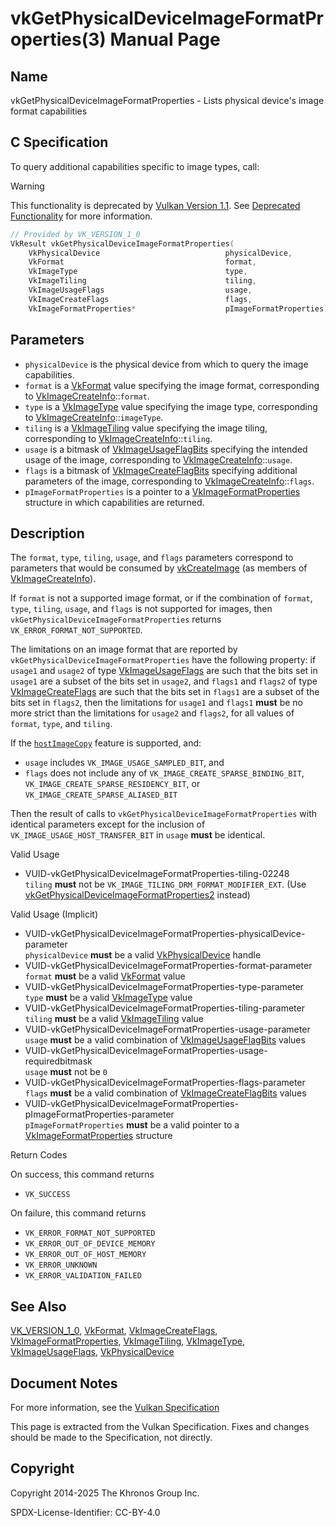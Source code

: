 # vkGetPhysicalDeviceImageFormatProperties(3) Manual Page

## Name

vkGetPhysicalDeviceImageFormatProperties - Lists physical device's image format capabilities



## [](#_c_specification)C Specification

To query additional capabilities specific to image types, call:

Warning

This functionality is deprecated by [Vulkan Version 1.1](#versions-1.1). See [Deprecated Functionality](#deprecation-gpdp2) for more information.

```c++
// Provided by VK_VERSION_1_0
VkResult vkGetPhysicalDeviceImageFormatProperties(
    VkPhysicalDevice                            physicalDevice,
    VkFormat                                    format,
    VkImageType                                 type,
    VkImageTiling                               tiling,
    VkImageUsageFlags                           usage,
    VkImageCreateFlags                          flags,
    VkImageFormatProperties*                    pImageFormatProperties);
```

## [](#_parameters)Parameters

- `physicalDevice` is the physical device from which to query the image capabilities.
- `format` is a [VkFormat](https://registry.khronos.org/vulkan/specs/latest/man/html/VkFormat.html) value specifying the image format, corresponding to [VkImageCreateInfo](https://registry.khronos.org/vulkan/specs/latest/man/html/VkImageCreateInfo.html)::`format`.
- `type` is a [VkImageType](https://registry.khronos.org/vulkan/specs/latest/man/html/VkImageType.html) value specifying the image type, corresponding to [VkImageCreateInfo](https://registry.khronos.org/vulkan/specs/latest/man/html/VkImageCreateInfo.html)::`imageType`.
- `tiling` is a [VkImageTiling](https://registry.khronos.org/vulkan/specs/latest/man/html/VkImageTiling.html) value specifying the image tiling, corresponding to [VkImageCreateInfo](https://registry.khronos.org/vulkan/specs/latest/man/html/VkImageCreateInfo.html)::`tiling`.
- `usage` is a bitmask of [VkImageUsageFlagBits](https://registry.khronos.org/vulkan/specs/latest/man/html/VkImageUsageFlagBits.html) specifying the intended usage of the image, corresponding to [VkImageCreateInfo](https://registry.khronos.org/vulkan/specs/latest/man/html/VkImageCreateInfo.html)::`usage`.
- `flags` is a bitmask of [VkImageCreateFlagBits](https://registry.khronos.org/vulkan/specs/latest/man/html/VkImageCreateFlagBits.html) specifying additional parameters of the image, corresponding to [VkImageCreateInfo](https://registry.khronos.org/vulkan/specs/latest/man/html/VkImageCreateInfo.html)::`flags`.
- `pImageFormatProperties` is a pointer to a [VkImageFormatProperties](https://registry.khronos.org/vulkan/specs/latest/man/html/VkImageFormatProperties.html) structure in which capabilities are returned.

## [](#_description)Description

The `format`, `type`, `tiling`, `usage`, and `flags` parameters correspond to parameters that would be consumed by [vkCreateImage](https://registry.khronos.org/vulkan/specs/latest/man/html/vkCreateImage.html) (as members of [VkImageCreateInfo](https://registry.khronos.org/vulkan/specs/latest/man/html/VkImageCreateInfo.html)).

If `format` is not a supported image format, or if the combination of `format`, `type`, `tiling`, `usage`, and `flags` is not supported for images, then `vkGetPhysicalDeviceImageFormatProperties` returns `VK_ERROR_FORMAT_NOT_SUPPORTED`.

The limitations on an image format that are reported by `vkGetPhysicalDeviceImageFormatProperties` have the following property: if `usage1` and `usage2` of type [VkImageUsageFlags](https://registry.khronos.org/vulkan/specs/latest/man/html/VkImageUsageFlags.html) are such that the bits set in `usage1` are a subset of the bits set in `usage2`, and `flags1` and `flags2` of type [VkImageCreateFlags](https://registry.khronos.org/vulkan/specs/latest/man/html/VkImageCreateFlags.html) are such that the bits set in `flags1` are a subset of the bits set in `flags2`, then the limitations for `usage1` and `flags1` **must** be no more strict than the limitations for `usage2` and `flags2`, for all values of `format`, `type`, and `tiling`.

If the [`hostImageCopy`](https://registry.khronos.org/vulkan/specs/latest/html/vkspec.html#features-hostImageCopy) feature is supported, and:

- `usage` includes `VK_IMAGE_USAGE_SAMPLED_BIT`, and
- `flags` does not include any of `VK_IMAGE_CREATE_SPARSE_BINDING_BIT`, `VK_IMAGE_CREATE_SPARSE_RESIDENCY_BIT`, or `VK_IMAGE_CREATE_SPARSE_ALIASED_BIT`

Then the result of calls to `vkGetPhysicalDeviceImageFormatProperties` with identical parameters except for the inclusion of `VK_IMAGE_USAGE_HOST_TRANSFER_BIT` in `usage` **must** be identical.

Valid Usage

- [](#VUID-vkGetPhysicalDeviceImageFormatProperties-tiling-02248)VUID-vkGetPhysicalDeviceImageFormatProperties-tiling-02248  
  `tiling` **must** not be `VK_IMAGE_TILING_DRM_FORMAT_MODIFIER_EXT`. (Use [vkGetPhysicalDeviceImageFormatProperties2](https://registry.khronos.org/vulkan/specs/latest/man/html/vkGetPhysicalDeviceImageFormatProperties2.html) instead)

Valid Usage (Implicit)

- [](#VUID-vkGetPhysicalDeviceImageFormatProperties-physicalDevice-parameter)VUID-vkGetPhysicalDeviceImageFormatProperties-physicalDevice-parameter  
  `physicalDevice` **must** be a valid [VkPhysicalDevice](https://registry.khronos.org/vulkan/specs/latest/man/html/VkPhysicalDevice.html) handle
- [](#VUID-vkGetPhysicalDeviceImageFormatProperties-format-parameter)VUID-vkGetPhysicalDeviceImageFormatProperties-format-parameter  
  `format` **must** be a valid [VkFormat](https://registry.khronos.org/vulkan/specs/latest/man/html/VkFormat.html) value
- [](#VUID-vkGetPhysicalDeviceImageFormatProperties-type-parameter)VUID-vkGetPhysicalDeviceImageFormatProperties-type-parameter  
  `type` **must** be a valid [VkImageType](https://registry.khronos.org/vulkan/specs/latest/man/html/VkImageType.html) value
- [](#VUID-vkGetPhysicalDeviceImageFormatProperties-tiling-parameter)VUID-vkGetPhysicalDeviceImageFormatProperties-tiling-parameter  
  `tiling` **must** be a valid [VkImageTiling](https://registry.khronos.org/vulkan/specs/latest/man/html/VkImageTiling.html) value
- [](#VUID-vkGetPhysicalDeviceImageFormatProperties-usage-parameter)VUID-vkGetPhysicalDeviceImageFormatProperties-usage-parameter  
  `usage` **must** be a valid combination of [VkImageUsageFlagBits](https://registry.khronos.org/vulkan/specs/latest/man/html/VkImageUsageFlagBits.html) values
- [](#VUID-vkGetPhysicalDeviceImageFormatProperties-usage-requiredbitmask)VUID-vkGetPhysicalDeviceImageFormatProperties-usage-requiredbitmask  
  `usage` **must** not be `0`
- [](#VUID-vkGetPhysicalDeviceImageFormatProperties-flags-parameter)VUID-vkGetPhysicalDeviceImageFormatProperties-flags-parameter  
  `flags` **must** be a valid combination of [VkImageCreateFlagBits](https://registry.khronos.org/vulkan/specs/latest/man/html/VkImageCreateFlagBits.html) values
- [](#VUID-vkGetPhysicalDeviceImageFormatProperties-pImageFormatProperties-parameter)VUID-vkGetPhysicalDeviceImageFormatProperties-pImageFormatProperties-parameter  
  `pImageFormatProperties` **must** be a valid pointer to a [VkImageFormatProperties](https://registry.khronos.org/vulkan/specs/latest/man/html/VkImageFormatProperties.html) structure

Return Codes

On success, this command returns

- `VK_SUCCESS`

On failure, this command returns

- `VK_ERROR_FORMAT_NOT_SUPPORTED`
- `VK_ERROR_OUT_OF_DEVICE_MEMORY`
- `VK_ERROR_OUT_OF_HOST_MEMORY`
- `VK_ERROR_UNKNOWN`
- `VK_ERROR_VALIDATION_FAILED`

## [](#_see_also)See Also

[VK\_VERSION\_1\_0](https://registry.khronos.org/vulkan/specs/latest/man/html/VK_VERSION_1_0.html), [VkFormat](https://registry.khronos.org/vulkan/specs/latest/man/html/VkFormat.html), [VkImageCreateFlags](https://registry.khronos.org/vulkan/specs/latest/man/html/VkImageCreateFlags.html), [VkImageFormatProperties](https://registry.khronos.org/vulkan/specs/latest/man/html/VkImageFormatProperties.html), [VkImageTiling](https://registry.khronos.org/vulkan/specs/latest/man/html/VkImageTiling.html), [VkImageType](https://registry.khronos.org/vulkan/specs/latest/man/html/VkImageType.html), [VkImageUsageFlags](https://registry.khronos.org/vulkan/specs/latest/man/html/VkImageUsageFlags.html), [VkPhysicalDevice](https://registry.khronos.org/vulkan/specs/latest/man/html/VkPhysicalDevice.html)

## [](#_document_notes)Document Notes

For more information, see the [Vulkan Specification](https://registry.khronos.org/vulkan/specs/latest/html/vkspec.html#vkGetPhysicalDeviceImageFormatProperties)

This page is extracted from the Vulkan Specification. Fixes and changes should be made to the Specification, not directly.

## [](#_copyright)Copyright

Copyright 2014-2025 The Khronos Group Inc.

SPDX-License-Identifier: CC-BY-4.0